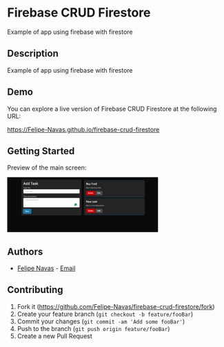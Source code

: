 # Firebase CRUD Firestore

Example of app using firebase with firestore

## Description

Example of app using firebase with firestore

## Demo

You can explore a live version of Firebase CRUD Firestore at the following URL:

https://Felipe-Navas.github.io/firebase-crud-firestore

## Getting Started

Preview of the main screen:

<img width="350" src="assets/MainScreen.png" alt="Preview of the main screen" />

## Authors

- [Felipe Navas](https://www.linkedin.com/in/felipenavaslederhos) - [Email](mailto:felipenavas.itec@gmail.com?subject=[GitHub]%firebase-crud-firestore)

## Contributing

1. Fork it (<https://github.com/Felipe-Navas/firebase-crud-firestore/fork>)
2. Create your feature branch (`git checkout -b feature/fooBar`)
3. Commit your changes (`git commit -am 'Add some fooBar'`)
4. Push to the branch (`git push origin feature/fooBar`)
5. Create a new Pull Request
